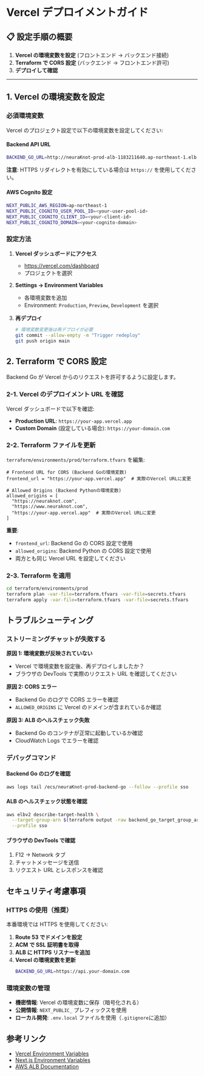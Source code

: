 # Vercel デプロイメントガイド

## 📋 設定手順の概要

1. **Vercel の環境変数を設定** (フロントエンド → バックエンド接続)
2. **Terraform で CORS 設定** (バックエンド → フロントエンド許可)
3. **デプロイして確認**

---

## 1. Vercel の環境変数を設定

### 必須環境変数

Vercel のプロジェクト設定で以下の環境変数を設定してください:

#### Backend API URL

```bash
BACKEND_GO_URL=http://neuraKnot-prod-alb-1183211640.ap-northeast-1.elb.amazonaws.com
```

**注意**: HTTPS リダイレクトを有効にしている場合は `https://` を使用してください。

#### AWS Cognito 設定

```bash
NEXT_PUBLIC_AWS_REGION=ap-northeast-1
NEXT_PUBLIC_COGNITO_USER_POOL_ID=<your-user-pool-id>
NEXT_PUBLIC_COGNITO_CLIENT_ID=<your-client-id>
NEXT_PUBLIC_COGNITO_DOMAIN=<your-cognito-domain>
```

### 設定方法

1. **Vercel ダッシュボードにアクセス**

   - https://vercel.com/dashboard
   - プロジェクトを選択

2. **Settings → Environment Variables**

   - 各環境変数を追加
   - Environment: `Production`, `Preview`, `Development` を選択

3. **再デプロイ**
   ```bash
   # 環境変数変更後は再デプロイが必要
   git commit --allow-empty -m "Trigger redeploy"
   git push origin main
   ```

## 2. Terraform で CORS 設定

Backend Go が Vercel からのリクエストを許可するように設定します。

### 2-1. Vercel のデプロイメント URL を確認

Vercel ダッシュボードで以下を確認:

- **Production URL**: `https://your-app.vercel.app`
- **Custom Domain** (設定している場合): `https://your-domain.com`

### 2-2. Terraform ファイルを更新

`terraform/environments/prod/terraform.tfvars` を編集:

```hcl
# Frontend URL for CORS (Backend Goの環境変数)
frontend_url = "https://your-app.vercel.app"  # 実際のVercel URLに変更

# Allowed Origins (Backend Pythonの環境変数)
allowed_origins = [
  "https://neuraknot.com",
  "https://www.neuraknot.com",
  "https://your-app.vercel.app"  # 実際のVercel URLに変更
]
```

**重要**:

- `frontend_url`: Backend Go の CORS 設定で使用
- `allowed_origins`: Backend Python の CORS 設定で使用
- 両方とも同じ Vercel URL を設定してください

### 2-3. Terraform を適用

```bash
cd terraform/environments/prod
terraform plan -var-file=terraform.tfvars -var-file=secrets.tfvars
terraform apply -var-file=terraform.tfvars -var-file=secrets.tfvars
```

## トラブルシューティング

### ストリーミングチャットが失敗する

**原因 1: 環境変数が反映されていない**

- Vercel で環境変数を設定後、再デプロイしましたか？
- ブラウザの DevTools で実際のリクエスト URL を確認してください

**原因 2: CORS エラー**

- Backend Go のログで CORS エラーを確認
- `ALLOWED_ORIGINS` に Vercel のドメインが含まれているか確認

**原因 3: ALB のヘルスチェック失敗**

- Backend Go のコンテナが正常に起動しているか確認
- CloudWatch Logs でエラーを確認

### デバッグコマンド

#### Backend Go のログを確認

```bash
aws logs tail /ecs/neuraKnot-prod-backend-go --follow --profile sso
```

#### ALB のヘルスチェック状態を確認

```bash
aws elbv2 describe-target-health \
  --target-group-arn $(terraform output -raw backend_go_target_group_arn) \
  --profile sso
```

#### ブラウザの DevTools で確認

1. F12 → Network タブ
2. チャットメッセージを送信
3. リクエスト URL とレスポンスを確認

## セキュリティ考慮事項

### HTTPS の使用（推奨）

本番環境では HTTPS を使用してください:

1. **Route 53 でドメインを設定**
2. **ACM で SSL 証明書を取得**
3. **ALB に HTTPS リスナーを追加**
4. **Vercel の環境変数を更新**
   ```bash
   BACKEND_GO_URL=https://api.your-domain.com
   ```

### 環境変数の管理

- **機密情報**: Vercel の環境変数に保存（暗号化される）
- **公開情報**: `NEXT_PUBLIC_` プレフィックスを使用
- **ローカル開発**: `.env.local` ファイルを使用（`.gitignore`に追加）

## 参考リンク

- [Vercel Environment Variables](https://vercel.com/docs/concepts/projects/environment-variables)
- [Next.js Environment Variables](https://nextjs.org/docs/basic-features/environment-variables)
- [AWS ALB Documentation](https://docs.aws.amazon.com/elasticloadbalancing/latest/application/)
